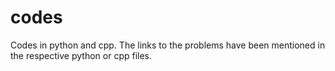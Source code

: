 # codes
Codes in python and cpp. The links to the problems have been mentioned in the respective python or cpp files. 
